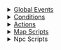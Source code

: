 
<details>
  <summary><a href="https://github.com/Floirs/Spellforce-Documentation/wiki/Global-Events">Global Events</a></summary>

* [OnEvent](https://github.com/Floirs/Spellforce-Documentation/wiki/Global-Events#onevent)
* [OnOneTimeEvent](https://github.com/Floirs/Spellforce-Documentation/wiki/Global-Events#ononetimeevent)
* [OnToggleEvent](https://github.com/Floirs/Spellforce-Documentation/wiki/Global-Events#ontoggleevent)
* [BeginScript](https://github.com/Floirs/Spellforce-Documentation/wiki/Global-Events#beginscript)
* [KillScript](https://github.com/Floirs/Spellforce-Documentation/wiki/Global-Events#killscript)
* [OnWakeUpEvent](https://github.com/Floirs/Spellforce-Documentation/wiki/Global-Events#onwakeupevent)
* [OnFollowMe](https://github.com/Floirs/Spellforce-Documentation/wiki/Global-Events#onfollowme)
* [OnFollowForever](https://github.com/Floirs/Spellforce-Documentation/wiki/Global-Events#onfollowforever)
* [OnFollowToggle](https://github.com/Floirs/Spellforce-Documentation/wiki/Global-Events#onfollowtoggle)
* [OnAttackPattern](https://github.com/Floirs/Spellforce-Documentation/wiki/Global-Events#onattackpattern)
</details>

<details>
  <summary><a href="https://github.com/Floirs/Spellforce-Documentation/wiki/Conditions">Conditions</a></summary>

  - Placeholder
  - Placeholder
  - Placeholder
</details>

<details>
  <summary><a href="https://github.com/Floirs/Spellforce-Documentation/wiki/Actions">Actions</a></summary>

* [Spawn](https://github.com/Floirs/Spellforce-Documentation/wiki/Actions#spawn)
</details>

<details>
  <summary><a href="https://github.com/Floirs/Spellforce-Documentation/wiki/Map-Scripts">Map Scripts</a></summary>

  - Placeholder
  - Placeholder
  - Placeholder
</details>

<details>
  <summary>Npc Scripts</summary>

  - Placeholder
  - Placeholder
  - Placeholder
</details>
